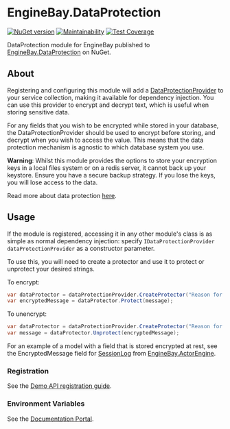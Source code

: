 # EngineBay.DataProtection

[![NuGet version](https://badge.fury.io/nu/EngineBay.DataProtection.svg)](https://badge.fury.io/nu/EngineBay.DataProtection)
[![Maintainability](https://api.codeclimate.com/v1/badges/0a557d3b4b3c577472d5/maintainability)](https://codeclimate.com/github/engine-bay/data-protection/maintainability)
[![Test Coverage](https://api.codeclimate.com/v1/badges/0a557d3b4b3c577472d5/test_coverage)](https://codeclimate.com/github/engine-bay/data-protection/test_coverage)

DataProtection module for EngineBay published to [EngineBay.DataProtection](https://www.nuget.org/packages/EngineBay.DataProtection/) on NuGet.

## About

Registering and configuring this module will add a [DataProtectionProvider](https://learn.microsoft.com/en-us/dotnet/api/microsoft.aspnetcore.dataprotection.dataprotectionprovider?view=aspnetcore-7.0) to your service collection, making it available for dependency injection. You can use this provider to encrypt and decrypt text, which is useful when storing sensitive data. 

For any fields that you wish to be encrypted while stored in your database, the DataProtectionProvider should be used to encrypt before storing, and decrypt when you wish to access the value. This means that the data protection mechanism is agnostic to which database system you use.

**Warning**: Whilst this module provides the options to store your encryption keys in a local files system or on a redis server, it cannot back up your keystore. Ensure you have a secure backup strategy. If you lose the keys, you will lose access to the data.

Read more about data protection [here](https://learn.microsoft.com/en-us/aspnet/core/security/data-protection/introduction?view=aspnetcore-7.0).

## Usage

If the module is registered, accessing it in any other module's class is as simple as normal dependency injection: specify `IDataProtectionProvider dataProtectionProvider` as a constructor parameter.

To use this, you will need to create a protector and use it to protect or unprotect your desired strings.

To encrypt:

```cs
var dataProtector = dataProtectionProvider.CreateProtector("Reason for encrypting");
var encryptedMessage = dataProtector.Protect(message);
```

To unencrypt:

```cs
var dataProtector = dataProtectionProvider.CreateProtector("Reason for encrypting");
var message = dataProtector.Unprotect(encryptedMessage);
```

For an example of a model with a field that is stored encrypted at rest, see the EncryptedMessage field for [SessionLog](https://github.com/engine-bay/actor-engine/blob/main/EngineBay.ActorEngine/Models/SessionLog.cs#L57) from [EngineBay.ActorEngine](https://github.com/engine-bay/actor-engine/tree/main/EngineBay.ActorEngine).

### Registration

See the [Demo API registration guide](https://github.com/engine-bay/demo-api).

### Environment Variables

See the [Documentation Portal](https://github.com/engine-bay/documentation-portal/blob/main/EngineBay.DocumentationPortal/DocumentationPortal/docs/documentation/configuration/environment-variables.md#data-protection).
